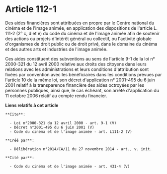 # Article 112-1

Des aides financières sont attribuées en propre par le Centre national du cinéma et de l'image animée, en application des
dispositions de l'article L. 111-2 (2° c, d et e) du code du cinéma et de l'image animée afin de soutenir des actions ou
projets d'intérêt général ou collectif, ou l'activité globale d'organismes de droit public ou de droit privé, dans le domaine
du cinéma et des autres arts et industries de l'image animée. 

Ces aides constituent des subventions au sens de l'article 9-1 de la loi n° 2000-321 du 12 avril 2000 relative aux droits des
citoyens dans leurs relations avec les administrations et leurs conditions d'attribution sont fixées par convention avec les
bénéficiaires dans les conditions prévues par l'article 10 de la même loi, son décret d'application n° 2001-495 du 6 juin
2001 relatif à la transparence financière des aides octroyées par les personnes publiques, ainsi que, le cas échéant, son
arrêté d'application du 11 octobre 2006 relatif au compte rendu financier.

**Liens relatifs à cet article**

	**Cite**:

	  - Loi n°2000-321 du 12 avril 2000 - art. 9-1 (V)
	  - Décret n°2001-495 du 6 juin 2001 (V)
	  - Code du cinéma et de l'image animée - art. L111-2 (V)

	**Créé par**:

	  - Délibération n°2014/CA/11 du 27 novembre 2014 - art., v. init.

	**Cité par**:

	  - Code du cinéma et de l'image animée - art. 431-4 (V)
